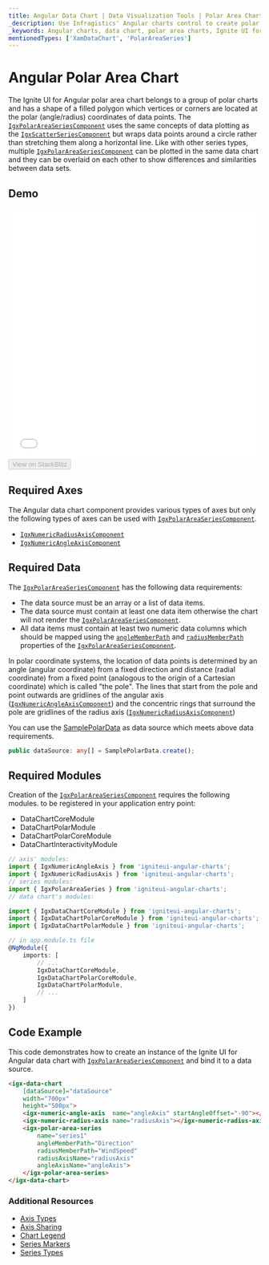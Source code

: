 ```yaml
---
title: Angular Data Chart | Data Visualization Tools | Polar Area Chart | Data Binding | Infragistics
_description: Use Infragistics' Angular charts control to create polar area charts. Learn about our Ignite UI for Angular graph types!
_keywords: Angular charts, data chart, polar area charts, Ignite UI for Angular, Infragistics
mentionedTypes: ['XamDataChart', 'PolarAreaSeries']
---
```


# Angular Polar Area Chart

The Ignite UI for Angular polar area chart belongs to a group of polar charts and has a shape of a filled polygon which vertices or corners are located at the polar (angle/radius) coordinates of data points. The [`IgxPolarAreaSeriesComponent`]({environment:dvApiBaseUrl}/products/ignite-ui-angular/api/docs/typescript/latest/classes/igxpolarareaseriescomponent.html) uses the same concepts of data plotting as the [`IgxScatterSeriesComponent`]({environment:dvApiBaseUrl}/products/ignite-ui-angular/api/docs/typescript/latest/classes/igxscatterseriescomponent.html) but wraps data points around a circle rather than stretching them along a horizontal line. Like with other series types, multiple [`IgxPolarAreaSeriesComponent`]({environment:dvApiBaseUrl}/products/ignite-ui-angular/api/docs/typescript/latest/classes/igxpolarareaseriescomponent.html) can be plotted in the same data chart and they can be overlaid on each other to show differences and similarities between data sets.

## Demo

<div class="sample-container loading" style="height: 500px">
    <iframe id="data-chart-type-polar-series-iframe" src='{environment:dvDemosBaseUrl}/charts/data-chart-type-polar-area-series' width="100%" height="100%" seamless frameBorder="0" onload="onXPlatSampleIframeContentLoaded(this);"></iframe>
</div>
<div>
    <button data-localize="stackblitz" disabled class="stackblitz-btn" data-iframe-id="data-chart-type-polar-polar-series-iframe" data-demos-base-url="{environment:dvDemosBaseUrl}">View on StackBlitz
    </button>


</div>

<div class="divider--half"></div>

## Required Axes

The Angular data chart component provides various types of axes but only the following types of axes can be used with [`IgxPolarAreaSeriesComponent`]({environment:dvApiBaseUrl}/products/ignite-ui-angular/api/docs/typescript/latest/classes/igxpolarareaseriescomponent.html).

-   [`IgxNumericRadiusAxisComponent`]({environment:dvApiBaseUrl}/products/ignite-ui-angular/api/docs/typescript/latest/classes/igxnumericradiusaxiscomponent.html)
-   [`IgxNumericAngleAxisComponent`]({environment:dvApiBaseUrl}/products/ignite-ui-angular/api/docs/typescript/latest/classes/igxnumericangleaxiscomponent.html)

## Required Data

The [`IgxPolarAreaSeriesComponent`]({environment:dvApiBaseUrl}/products/ignite-ui-angular/api/docs/typescript/latest/classes/igxpolarareaseriescomponent.html) has the following data requirements:

-   The data source must be an array or a list of data items.
-   The data source must contain at least one data item otherwise the chart will not render the [`IgxPolarAreaSeriesComponent`]({environment:dvApiBaseUrl}/products/ignite-ui-angular/api/docs/typescript/latest/classes/igxpolarareaseriescomponent.html).
-   All data items must contain at least two numeric data columns which should be mapped using the [`angleMemberPath`]({environment:dvApiBaseUrl}/products/ignite-ui-angular/api/docs/typescript/latest/classes/igxpolarbasecomponent.html#anglememberpath) and [`radiusMemberPath`]({environment:dvApiBaseUrl}/products/ignite-ui-angular/api/docs/typescript/latest/classes/igxpolarbasecomponent.html#radiusmemberpath) properties of the [`IgxPolarAreaSeriesComponent`]({environment:dvApiBaseUrl}/products/ignite-ui-angular/api/docs/typescript/latest/classes/igxpolarareaseriescomponent.html).

In polar coordinate systems, the location of data points is determined by an angle (angular coordinate) from a fixed direction and distance (radial coordinate) from a fixed point (analogous to the origin of a Cartesian coordinate) which is called "the pole". The lines that start from the pole and point outwards are gridlines of the angular axis ([`IgxNumericAngleAxisComponent`]({environment:dvApiBaseUrl}/products/ignite-ui-angular/api/docs/typescript/latest/classes/igxnumericangleaxiscomponent.html)) and the concentric rings that surround the pole are gridlines of the radius axis ([`IgxNumericRadiusAxisComponent`]({environment:dvApiBaseUrl}/products/ignite-ui-angular/api/docs/typescript/latest/classes/igxnumericradiusaxiscomponent.html))

You can use the [SamplePolarData](data-chart-data-sources-polar.md) as data source which meets above data requirements.

```ts
public dataSource: any[] = SamplePolarData.create();
```

## Required Modules

Creation of the [`IgxPolarAreaSeriesComponent`]({environment:dvApiBaseUrl}/products/ignite-ui-angular/api/docs/typescript/latest/classes/igxpolarareaseriescomponent.html) requires the following modules<!-- Angular, React, WebComponents -->.<!-- end: Angular, React, WebComponents --><!-- Blazor --> to be registered in your application entry point:

-   DataChartCoreModule        
-   DataChartPolarModule
-   DataChartPolarCoreModule      
-   DataChartInteractivityModule
    <!-- end: Blazor -->

```ts
// axis' modules:
import { IgxNumericAngleAxis } from 'igniteui-angular-charts';
import { IgxNumericRadiusAxis } from 'igniteui-angular-charts';
// series modules:
import { IgxPolarAreaSeries } from 'igniteui-angular-charts';
// data chart's modules:

import { IgxDataChartCoreModule } from 'igniteui-angular-charts';
import { IgxDataChartPolarCoreModule } from 'igniteui-angular-charts';
import { IgxDataChartPolarModule } from 'igniteui-angular-charts';

// in app.module.ts file
@NgModule({
    imports: [
        // ...
        IgxDataChartCoreModule,
        IgxDataChartPolarCoreModule,
        IgxDataChartPolarModule,
        // ...
    ]
})
```

## Code Example

This code demonstrates how to create an instance of the Ignite UI for Angular data chart with [`IgxPolarAreaSeriesComponent`]({environment:dvApiBaseUrl}/products/ignite-ui-angular/api/docs/typescript/latest/classes/igxpolarareaseriescomponent.html) and bind it to a data source.

```html
<igx-data-chart
    [dataSource]="dataSource"
    width="700px"
    height="500px">
    <igx-numeric-angle-axis  name="angleAxis" startAngleOffset="-90"></igx-numeric-angle-axis>
    <igx-numeric-radius-axis name="radiusAxis"></igx-numeric-radius-axis>
    <igx-polar-area-series
        name="series1"
        angleMemberPath="Direction"
        radiusMemberPath="WindSpeed"
        radiusAxisName="radiusAxis"
        angleAxisName="angleAxis">
    </igx-polar-area-series>
</igx-data-chart>
```

### Additional Resources

-   [Axis Types](data-chart-axis-types.md)
-   [Axis Sharing](data-chart-axis-sharing.md)
-   [Chart Legend](data-chart-legends.md)
-   [Series Markers](data-chart-series-markers.md)
-   [Series Types](data-chart-series-types.md)
